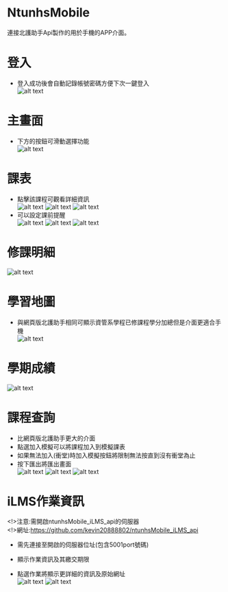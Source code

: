 # NtunhsMobile
連接北護助手Api製作的用於手機的APP介面。  

# 登入
- 登入成功後會自動記錄帳號密碼方便下次一鍵登入  
![alt text](https://github.com/kevin20888802/ntunhsMobile/blob/main/readme/img/1.png?raw=true)

# 主畫面
- 下方的按鈕可滑動選擇功能  
![alt text](https://github.com/kevin20888802/ntunhsMobile/blob/main/readme/img/2.png?raw=true)

# 課表
- 點擊該課程可觀看詳細資訊  
![alt text](https://github.com/kevin20888802/ntunhsMobile/blob/main/readme/img/2.png?raw=true)
![alt text](https://github.com/kevin20888802/ntunhsMobile/blob/main/readme/img/3.png?raw=true)
![alt text](https://github.com/kevin20888802/ntunhsMobile/blob/main/readme/img/4.png?raw=true)
- 可以設定課前提醒  
![alt text](https://github.com/kevin20888802/ntunhsMobile/blob/main/readme/img/13.png?raw=true)
![alt text](https://github.com/kevin20888802/ntunhsMobile/blob/main/readme/img/12.png?raw=true)
![alt text](https://github.com/kevin20888802/ntunhsMobile/blob/main/readme/img/11.png?raw=true)

# 修課明細  
![alt text](https://github.com/kevin20888802/ntunhsMobile/blob/main/readme/img/5.png?raw=true)


# 學習地圖
- 與網頁版北護助手相同可顯示資管系學程已修課程學分加總但是介面更適合手機  
![alt text](https://github.com/kevin20888802/ntunhsMobile/blob/main/readme/img/6.png?raw=true)

# 學期成績  
![alt text](https://github.com/kevin20888802/ntunhsMobile/blob/main/readme/img/10.png?raw=true)

# 課程查詢
- 比網頁版北護助手更大的介面  
- 點選加入模擬可以將課程加入到模擬課表  
- 如果無法加入(衝堂)時加入模擬按鈕將限制無法按直到沒有衝堂為止 
- 按下匯出將匯出畫面  
![alt text](https://github.com/kevin20888802/ntunhsMobile/blob/main/readme/img/7.png?raw=true)
![alt text](https://github.com/kevin20888802/ntunhsMobile/blob/main/readme/img/8.png?raw=true)
![alt text](https://github.com/kevin20888802/ntunhsMobile/blob/main/readme/img/9.png?raw=true)

# iLMS作業資訊  
<!>注意:需開啟ntunhsMobile_iLMS_api的伺服器  
<!>網址:https://github.com/kevin20888802/ntunhsMobile_iLMS_api  

- 需先連接至開啟的伺服器位址(包含5001port號碼)  

- 顯示作業資訊及其繳交期限  
- 點選作業將顯示更詳細的資訊及原始網址  
![alt text](https://github.com/kevin20888802/ntunhsMobile/blob/main/readme/img/14.png?raw=true)
![alt text](https://github.com/kevin20888802/ntunhsMobile/blob/main/readme/img/15.png?raw=true)
